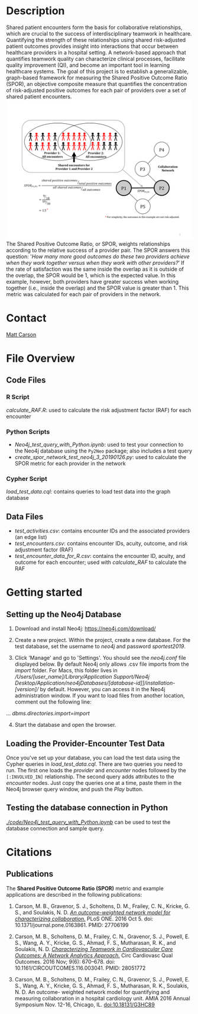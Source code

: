 # Description
Shared patient encounters form the basis for collaborative relationships, which are crucial to the success of interdisciplinary teamwork in healthcare. Quantifying the strength of these relationships using shared risk-adjusted patient outcomes provides insight into interactions that occur between healthcare providers in a hospital setting. A network-based approach that quantifies teamwork quality can characterize clinical processes, facilitate quality improvement (QI), and become an important tool in learning healthcare systems. The goal of this project is to establish a generalizable, graph-based framework for measuring the Shared Positive Outcome Ratio (SPOR), an objective composite measure that quantifies the concentration of risk-adjusted positive outcomes for each pair of providers over a set of shared patient encounters.
![alt text](https://github.com/carsonicator/SPOR-Project/blob/master/examples/shared_encounters_example.png "shared encounter example")
The Shared Positive Outcome Ratio, or SPOR, weights relationships according to the relative success of a provider pair. The SPOR answers this question: '_How many more good outcomes do these two providers achieve when they work together versus when they work with other providers?_’ If the rate of satisfaction was the same inside the overlap as it is outside of the overlap, the SPOR would be 1, which is the expected value. In this example, however, both providers have greater success when working together (i.e., inside the overlap) and the SPOR value is greater than 1. This metric was calculated for each pair of providers in the network.

# Contact
[Matt Carson](https://galter.northwestern.edu/contact/matthew/carson/)

# File Overview

## Code Files

### R Script
_calculate_RAF.R_: used to calculate the risk adjustment factor (RAF) for each encounter

### Python Scripts
* _Neo4j_test_query_with_Python.ipynb_: used to test your connection to the Neo4j database using the `Py2Neo` package; also includes a test query
* _create_spor_network_test_neo4j_3_20190126.py_: used to calculate the SPOR metric for each provider in the network

### Cypher Script
_load_test_data.cql_: contains queries to load test data into the graph database

## Data Files
* _test_activities.csv_: contains encounter IDs and the associated providers (an edge list)
* _test_encounters.csv_: contains encounter IDs, acuity, outcome, and risk adjustment factor (RAF)
* _test_encounter_data_for_R.csv_: contains the encounter ID, acuity, and outcome for each encounter; used with _calculate_RAF_ to calculate the RAF

# Getting started

## Setting up the Neo4j Database

1. Download and install Neo4j: https://neo4j.com/download/

2. Create a new project. Within the project, create a new database. For the test database, set the username to _neo4j_ and password _sportest2019_.

3. Click 'Manage' and go to 'Settings'. You should see the _neo4j.conf_ file displayed below. By default Neo4j only allows .csv file imports from the _import_ folder. For Macs, this folder lives in _/Users/[user_name]/Library/Application Support/Neo4j Desktop/Application/neo4jDatabases/[database-id]]/installation-[version]/_ by default. However, you can access it in the Neo4j administration window. If you want to load files from another location, comment out the following line:

... _dbms.directories.import=import_

4. Start the database and open the browser.

## Loading the Provider-Encounter Test Data

Once you've set up your database, you can load the test data using the Cypher queries in _load_test_data.cql_. There are two queries you need to run. The first one loads the _provider_ and _encounter_ nodes followed by the `[:INVOLVED_IN]` relationship. The second query adds attributes to the _encounter_ nodes. Just copy the queries one at a time, paste them in the Neo4j browser query window, and push the _Play_ button.

## Testing the database connection in Python

[_./code/Neo4j_test_query_with_Python.ipynb_](https://github.com/carsonicator/SPOR-Project/blob/master/code/Neo4j_test_query_with_Python.ipynb) can be used to test the database connection and sample query.

# Citations

## Publications

The **Shared Positive Outcome Ratio (SPOR)** metric and example applications are described in the following publications:

1. Carson, M. B., Gravenor, S. J., Scholtens, D. M., Frailey, C. N., Kricke, G. S., and Soulakis, N. D. [_An outcome-weighted network model for characterizing collaboration._](http://journals.plos.org/plosone/article?id=10.1371/journal.pone.0163861) PLoS ONE. 2016 Oct 5. doi: 10.1371/journal.pone.0163861. PMID: 27706199

2. Carson, M. B., Scholtens, D. M., Frailey, C. N., Gravenor, S. J., Powell, E. S., Wang, A. Y., Kricke, G. S., Ahmad, F. S., Mutharasan, R. K., and Soulakis, N. D. [_Characterizing Teamwork in Cardiovascular Care Outcomes: A Network Analytics Approach._](http://circoutcomes.ahajournals.org/content/9/6/670) Circ Cardiovasc Qual Outcomes. 2016 Nov; 9(6): 670–678. doi: 10.1161/CIRCOUTCOMES.116.003041. PMID: 28051772

3. Carson, M. B., Scholtens, D. M., Frailey, C. N., Gravenor, S. J., Powell, E. S., Wang, A. Y., Kricke, G. S., Ahmad, F. S., Mutharasan, R. K., Soulakis, N. D. An outcome- weighted network model for quantifying and measuring collaboration in a hospital cardiology unit. AMIA 2016 Annual Symposium Nov. 12-16, Chicago, IL. [doi:10.18131/G3HC89](https://digitalhub.northwestern.edu/files/3e5cf487-2383-4d1f-b697-ed40a8b79670)
